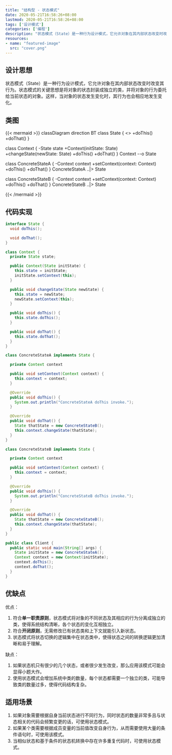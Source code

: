 ```yaml
---
title: "结构型 - 状态模式"
date: 2020-05-21T16:58:26+08:00
lastmod: 2020-05-21T16:58:26+08:00
tags: ['设计模式']
categories: ['编程']
description: "状态模式（State）是一种行为设计模式，它允许对象在其内部状态改变时改变其行为。状态模式的关键思想是将对象的状态封装成独立的类，并将对象的行为委托给当前状态的对象。这样，当对象的状态发生变化时，其行为也会相应地发生变化。"
resources:
- name: "featured-image"
  src: "cover.png"
---
```

<!--more-->
## 设计思想
状态模式（State）是一种行为设计模式，它允许对象在其内部状态改变时改变其行为。状态模式的关键思想是将对象的状态封装成独立的类，并将对象的行为委托给当前状态的对象。这样，当对象的状态发生变化时，其行为也会相应地发生变化。

## 类图
{{< mermaid >}}
classDiagram
  direction BT
  class State {
    <<interface>>
    +doThis()
    +doThat()
  }

  class Context {
    -State state
    +Context(initState: State)
    +changeState(newState: State)
    +doThis()
    +doThat()
  }
  Context --o State

  class ConcreteStateA {
    -Context context
    +setContext(context: Context)
    +doThis()
    +doThat()
  }
  ConcreteStateA ..|> State

  class ConcreteStateB {
    -Context context
    +setContext(context: Context)
    +doThis()
    +doThat()
  }
  ConcreteStateB ..|> State

{{< /mermaid >}}

## 代码实现
```java
interface State {
  void doThis();

  void doThat();
}

class Context {
  private State state;

  public Context(State initState) {
    this.state = initState;
    initState.setContext(this);
  }

  public void changeState(State newState) {
    this.state = newState;
    newState.setContext(this);
  }

  public void doThis() {
    this.state.doThis();
  }

  public void doThat() {
    this.state.doThat();
  }
}

class ConcreteStateA implements State {

  private Context context

  public void setContext(Context context) {
    this.context = context;
  }

  @Override
  public void doThis() {
    System.out.println("ConcreteStateA doThis invoke.");
  }

  @Override
  public void doThat() {
    State thatState = new ConcreteStateB();
    this.context.changeState(thatState);
  }
}

class ConcreteStateB implements State {

  private Context context

  public void setContext(Context context) {
    this.context = context;
  }

  @Override
  public void doThis() {
    System.out.println("ConcreteStateB doThis invoke.");
  }

  @Override
  public void doThat() {
    State thatState = new ConcreteStateB();
    this.context.changeState(thatState);
  }
}

public class Client {
  public static void main(String[] args) {
    State initState = new ConcreteStateA();
    Context context = new Context(initState);
    context.doThis();
    context.doThat();
  }
}
```

## 优缺点
优点：
1. 符合**单一职责原则**，状态模式将对象的不同状态及其相应的行为分离成独立的类，使得系统结构清晰，各个状态的变化互相独立。
2. 符合**开闭原则**，无需修改已有状态类和上下文就能引入新状态。
3. 状态模式将状态切换的逻辑集中在状态类中，使得状态之间的转换逻辑更加清晰和易于理解。

缺点：
1. 如果状态机只有很少的几个状态，或者很少发生改变，那么应用该模式可能会显得小题大作。
2. 使用状态模式会增加系统中类的数量，每个状态都需要一个独立的类，可能导致类的数量过多，使得代码结构复杂。

## 适用场景
1. 如果对象需要根据自身当前状态进行不同行为，同时状态的数量非常多且与状态相关的代码会频繁变更的话，可使用状态模式。
2. 如果某个类需要根据成员变量的当前值改变自身行为，从而需要使用大量的条件语句时，可使用该模式。
3. 当相似状态和基于条件的状态机转换中存在许多重复代码时，可使用状态模式。